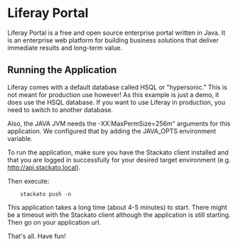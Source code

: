 Liferay Portal
==============
Liferay Portal is a free and open source enterprise portal written in Java. It is an enterprise web platform for building business solutions that deliver immediate results and long-term value.

Running the Application
-----------------------

Liferay comes with a default database called HSQL or "hypersonic." This is not meant for production use however! As this example is just a demo, it does use the HSQL database.
If you want to use Liferay in production, you need to switch to another database.

Also, the JAVA JVM needs the -XX:MaxPermSize=256m" arguments for this application. We configured that by adding the JAVA_OPTS environment variable.

To run the application, make sure you have the Stackato client installed and that you are logged in successfully for your desired target environment (e.g. http://api.stackato.local).

Then execute:

        stackato push -n 

This application takes a long time (about 4-5 minutes) to start. There might be a timeout with the Stackato client although the application is still starting.
Then go on your application url.

That's all. Have fun!
